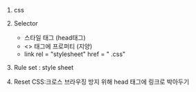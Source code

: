 1. css
2. Selector
   - 스타일 태그 (head태그)
   - <> 태그에 프로퍼티 (지양)
   - link rel = "stylesheet" href = " .css"
  
3. Rule set : style sheet

4. Reset CSS:크로스 브라우징 방지 위해 head 태그에 링크로 박아두기
